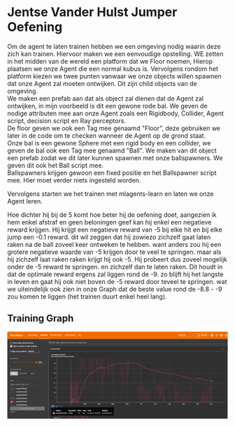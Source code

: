 <h1>Jentse Vander Hulst Jumper Oefening</h1>

<P>
Om de agent te laten trainen hebben we een omgeving nodig waarin deze zich kan trainen.
Hiervoor maken we een eenvoudige opstelling.
WE zetten in het midden van de wereld een platform dat we Floor noemen, Hierop plaatsen we onze Agent die een normal kubus is.
Vervolgens rondom het platform kiezen we twee punten vanwaar we onze objects willen spawnen dat onze Agent zal moeten ontwijken.
Dit zijn child objects van de omgeving.
<br>
We maken een prefab aan dat als object zal dienen dat de Agent zal ontwijken, in mijn voorbeeld is dit een gewone rode bal.
We geven de nodige attributen mee aan onze Agent zoals een Rigidbody, Collider, Agent script, decision script en Ray perceptors.
<br>
De floor geven we ook een Tag mee genaamd "Floor", deze gebruiken we later in de code om te checken wanneer de Agent op de grond staat.
<br>
Onze bal is een gewone Sphere met een rigid body en een collider, we geven de bal ook een Tag mee genaamd "Ball".
We maken van dit object een prefab zodat we dit later kunnen spawnen met onze ballspawners. We geven dit ook het Ball script mee.
<br>
Ballspawners krijgen gewoon een fixed positie en het Ballspawner script mee. Hier moet verder niets ingesteld worden.
</p>

Vervolgens starten we het trainen met mlagents-learn en laten we onze Agent leren. 
<br>
<p>
Hoe dichter hij bij de 5 komt hoe beter hij de oefening doet, aangezien ik hem enkel afstraf en geen beloningen geef kan hij enkel een negatieve reward krijgen.
Hij krijgt een negatieve reward van -5 bij elke hit en bij elke jump een -0.1 reward. dit wil zeggen dat hij zowiezo zichzelf gaat laten raken na de ball zoveel keer ontweken te hebben. want anders zou hij een grotere negatieve waarde van -5 krijgen door te veel te springen. maar als hij zichzelf laat raken raken krijgt hij ook -5.
Hij probeert dus zoveel mogelijk onder de -5 reward te springen. en zichzelf dan te laten raken. Dit houdt in dat de optimale reward ergens zal liggen rond de -9.
zo blijft hij het langste in leven en gaat hij ook niet boven de -5 reward door teveel te springen. wat we uiteindelijk ook zien in onze Graph dat de beste value rond de -8.8 - -9 zou komen te liggen (het trainen duurt enkel heel lang).
<p>
<h2> Training Graph </h2>


![Training](training.jpg)